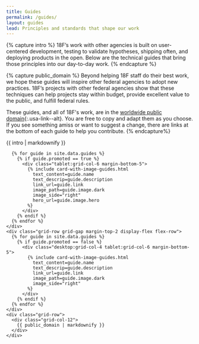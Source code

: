 ```yaml
---
title: Guides
permalink: /guides/
layout: guides
lead: Principles and standards that shape our work
---
```


{% capture intro %}
18F’s work with other agencies is built on user-centered development, testing to validate hypotheses, shipping often, and deploying products in the open. Below are the technical guides that bring those principles into our day-to-day&nbsp;work.
{% endcapture %}

{% capture public_domain %}
Beyond helping 18F staff do their best work, we hope these guides will inspire other federal agencies to adopt new practices. 18F’s projects with other federal agencies show that these techniques can help projects stay within budget, provide excellent value to the public, and fulfill federal rules.

These guides, and all of 18F's work, are in the [worldwide public domain](https://github.com/18F/18f.gsa.gov/blob/main/LICENSE.md){:.usa-link--alt}. You are free to copy and adapt them as you choose. If you see something amiss or want to suggest a change, there are links at the bottom of each guide to help you contribute.
{% endcapture%}

<section class="usa-section section-padding-sm bg-base-lightest">
  <div class="grid-container">
    <div class="grid-row">
      <div class="grid-col-12 font-sans-lg">
        {{ intro | markdownify }}
      </div>
    </div>
    <div class="grid-row grid-gap margin-top-5">
    
      {% for guide in site.data.guides %}
        {% if guide.promoted == true %}
          <div class="tablet:grid-col-6 margin-bottom-5">
            {% include card-with-image-guides.html 
              text_content=guide.name
              text_descrip=guide.description
              link_url=guide.link
              image_path=guide.image.dark
              image_side="right"
              hero_url=guide.image.hero
            %}
          </div>
        {% endif %}
      {% endfor %}
    </div>
    <div class="grid-row grid-gap margin-top-2 display-flex flex-row">
      {% for guide in site.data.guides %}
        {% if guide.promoted == false %}
          <div class="desktop:grid-col-4 tablet:grid-col-6 margin-bottom-5">
            {% include card-with-image-guides.html 
              text_content=guide.name
              text_descrip=guide.description
              link_url=guide.link
              image_path=guide.image.dark
              image_side="right"
            %}
          </div>
        {% endif %}
      {% endfor %}
    </div>
    <div class="grid-row">
      <div class="grid-col-12">
        {{ public_domain | markdownify }}
      </div>
    </div>
  </div>
</section>

